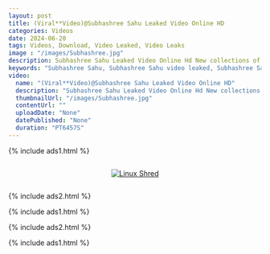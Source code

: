 ```yaml
---
layout: post
title: (Viral**Video)@Subhashree Sahu Leaked Video Online HD
categories: Videos
date: 2024-06-20
tags: Videos, Download, Video Leaked, Video Leaks
image : "/images/Subhashree.jpg"
description: Subhashree Sahu Leaked Video Online Hd New collections of Subhashree Sahu Leaked Video Online Hd is now being a creator on Fanfix uploading adult contents. Social media star Subhashree Sahu Leaked Video Online Hd is been posting short videos and naughty pics on Tiktok platform for a while now.
keywords: "Subhashree Sahu, Subhashree Sahu video leaked, Subhashree Sahu Leaked Video, Subhashree Sahu Video Leaked, Watch Video Leaked, Leaked Video, Video Leaked"
video:
  name: "(Viral**Video)@Subhashree Sahu Leaked Video Online HD"
  description: "Subhashree Sahu Leaked Video Online Hd New collections of Subhashree Sahu Leaked Video Online Hd is now being a creator on Fanfix uploading adult contents. Social media star Subhashree Sahu Leaked Video Online Hd is been posting short videos and naughty pics on Tiktok platform for a while now."
  thumbnailUrl: "/images/Subhashree.jpg"
  contentUrl: ""
  uploadDate: "None"
  datePublished: "None"
  duration: "PT6457S"
---
```

{% include ads1.html %}

<div class="separator" style="clear: both;">
    <a rel="nofollow" target="_blank" href="{{ site.baseurl }}/watch-video-1.html?link=aHR0cHM6Ly9sb29rZXAuYmxvZ3Nwb3QuY29tLw==" style="display: block; padding: 1em 0; text-align: center;">
        <img src="{{ site.baseurl }}/images/video.webp" alt="Linux Shred" title="Linux Shred">
    </a>
</div>

{% include ads2.html %}

{% include ads1.html %}

{% include ads2.html %}

{% include ads1.html %}
